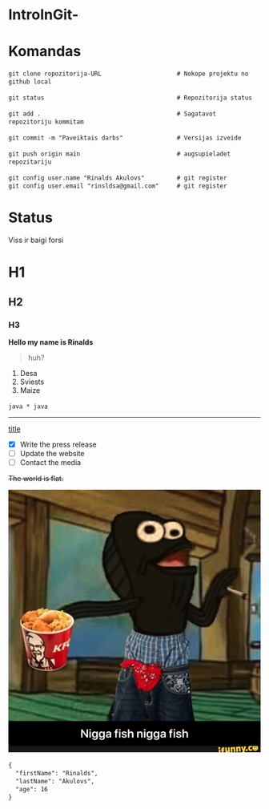 # IntroInGit-



# Komandas
```
git clone ropozitorija-URL                     # Nokope projektu no github local

git status                                     # Repozitorija status 

git add .                                      # Sagatavot repozitoriju kommitam

git commit -m "Paveiktais darbs"               # Versijas izveide

git push origin main                           # augsupieladet repozitariju

git config user.name "Rinalds Akulovs"         # git register
git config user.email "rinsldsa@gmail.com"     # git register

```

# Status 
Viss ir baigi forsi
# H1
## H2
### H3

**Hello my name is Rinalds**

> huh?

1. Desa
2. Sviests
3. Maize

`java * java`

---

[title](https://www.example.com)

- [x] Write the press release
- [ ] Update the website
- [ ] Contact the media

~~The world is flat.~~

![alt photo](image1.jpg)

```
{
  "firstName": "Rinalds",
  "lastName": "Akulovs",
  "age": 16
}
```
